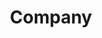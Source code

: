 ---
title: Company
poster: /assets/uploads/company.jpg
header: /assets/uploads/company-header.jpg
description: >-
  Katrina Lenk and Patti LuPone star in Marianne Elliott's revelatory staging of
  Stephen Sondheim and George Furth's quintessential musical.
theater: Bernard B. Jacobs Theatre
preview: '2020-03-02'
opening: '2020-03-22'
closing: ''
tonyaward: false
criticspick: false
trailer: 'https://www.youtube.com/watch?v=CxN_He6NsAk'
website: 'https://companymusical.com'
---